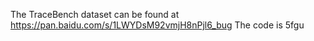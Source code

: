 The TraceBench dataset can be found at https://pan.baidu.com/s/1LWYDsM92vmjH8nPjl6_bug The code is 5fgu
